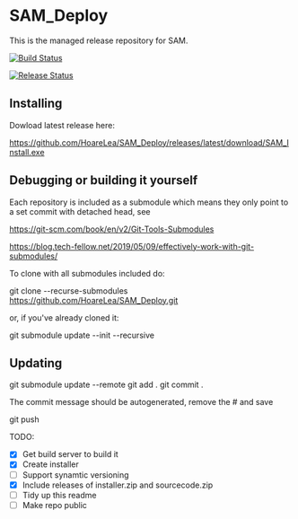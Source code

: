 <h1>SAM_Deploy</h1>

This is the managed release repository for SAM.

[![Build Status](https://hldigitalinnovation.visualstudio.com/HLApps/_apis/build/status/SAM-deploy-All%20in%20One?branchName=master)](https://hldigitalinnovation.visualstudio.com/HLApps/_build/latest?definitionId=21&branchName=master)

[![Release Status](https://hldigitalinnovation.vsrm.visualstudio.com/_apis/public/Release/badge/a6367bee-24cb-4be6-a95d-64f2645fdd2d/12/18)](https://hldigitalinnovation.vsrm.visualstudio.com/_apis/public/Release/badge/a6367bee-24cb-4be6-a95d-64f2645fdd2d/12/18)

<h2>Installing</h2>

Dowload latest release here:

https://github.com/HoareLea/SAM_Deploy/releases/latest/download/SAM_Install.exe



<h2>Debugging or building it yourself</h2>

Each repository is included as a submodule which means they only point to a set commit with detached head, see 

https://git-scm.com/book/en/v2/Git-Tools-Submodules

https://blog.tech-fellow.net/2019/05/09/effectively-work-with-git-submodules/

To clone with all submodules included do:

git clone --recurse-submodules https://github.com/HoareLea/SAM_Deploy.git

or, if you've already cloned it:

git submodule update --init --recursive


<h2>Updating</h2>
 git submodule update --remote
 git add .
 git commit .
 
 The commit message should be autogenerated, remove the # and save
 
 git push



TODO:
- [x] Get build server to build it
- [x] Create installer
- [ ] Support synamtic versioning
- [x] Include releases of installer.zip and sourcecode.zip
- [ ] Tidy up this readme
- [ ] Make repo public
